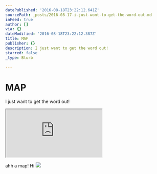 ```yaml
---
datePublished: '2016-08-18T23:22:12.641Z'
sourcePath: _posts/2016-08-17-i-just-want-to-get-the-word-out.md
inFeed: true
author: []
via: {}
dateModified: '2016-08-18T23:22:12.387Z'
title: MAP
publisher: {}
description: I just want to get the word out!
starred: false
_type: Blurb

---
```

# MAP

I just want to get the word out!

<iframe src="https://the-grid.github.io/ed-location/?latitude=40.827&amp;longitude=-73.9757&amp;zoom=12&amp;address=Edgewater%2C%20New%20Jersey%2C%20United%20States" style=""></iframe>

ahh a map! Hi
![](https://s3-us-west-2.amazonaws.com/the-grid-img/p/a4d32b6d973c0d0a6e4e5570fce1c7c255841cc0.jpg)